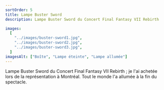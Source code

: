 ```yaml
---
sortOrder: 5
title: Lampe Buster Sword
description: Lampe Buster Sword du Concert Final Fantasy VII Rebirth

images:
  [
    "../images/buster-sword1.jpg",
    "../images/buster-sword2.jpg",
    "../images/buster-sword3.jpg",
  ]
imagesAlt: ["Boîte", "Lampe éteinte", "Lampe allumée"]
---
```


Lampe Buster Sword du Concert Final Fantasy VII Rebirth ; je l'ai achetée lors de la représentation à Montréal. Tout le monde l'a allumée à la fin du spectacle.
